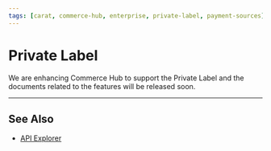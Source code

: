 ```yaml
---
tags: [carat, commerce-hub, enterprise, private-label, payment-sources]
---
```



# Private Label

We are enhancing Commerce Hub to support the Private Label and the documents related to the features will be released soon.

---

## See Also

- [API Explorer](../api/?type=post&path=/payments/v1/charges)